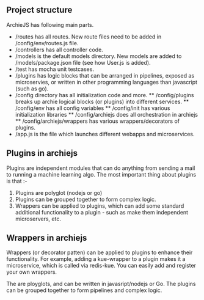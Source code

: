 
## Project structure


ArchieJS has following main parts.


* /routes has all routes. New route files need to be added in /config/env/routes.js file.
* /controllers has all controller code.
* /models is the default models directory. New models are added to /models/package.json file (see how User.js is added).
* /test has mocha unit testcases.
* /plugins has logic blocks that can be arranged in pipelines, exposed as microservies, or written in other programming languages than javascript (such as go).
* /config directory has all initialization code and more.
** /config/plugins breaks up archie logical blocks (or plugins) into different services.
** /config/env has all config variables
** /config/init has various initialization libraries
** /config/archiejs does all orchestration in archiejs
** /config/archiejs/wrappers has various wrappers/decorators of plugins.
* /app.js is the file which launches different webapps and microservices.


## Plugins in archiejs


Plugins are independent modules that can do anything from sending a mail to running a machine learning algo. The most important thing about plugins is that :-


1. Plugins are polyglot (nodejs or go)
2. Plugins can be grouped together to form complex logic.
3. Wrappers can be applied to plugins, which can add some standard additional functionality to a plugin - such as make them independent microservers, etc.


## Wrappers in archiejs


Wrappers (or decorator patten) can be applied to plugins to enhance their functionality. For example, adding a kue-wrapper to a plugin makes it a microservice, which is called via redis-kue. You can easily add and register your own wrappers.

The are ployglots, and can be written in javasript/nodejs or Go. The plugins can be grouped together to form pipelines and complex logic.


